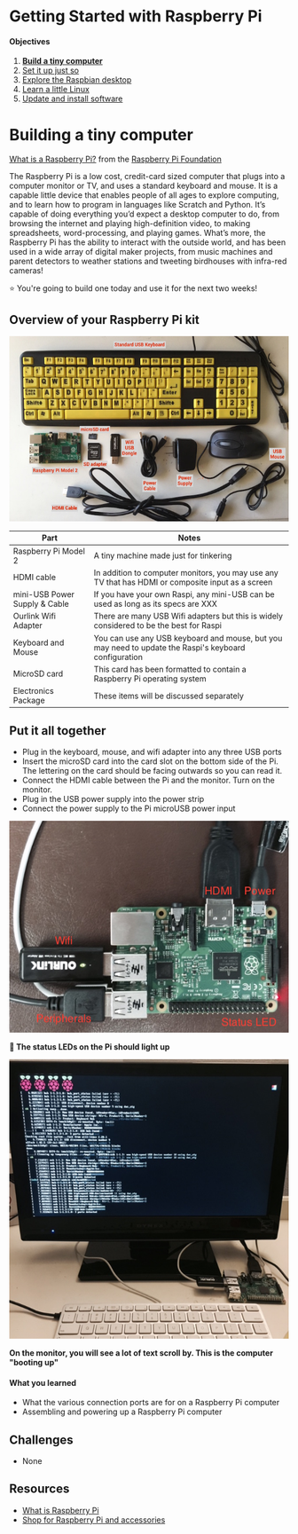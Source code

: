 Getting Started with Raspberry Pi
=================================

#### Objectives
1. **[Build a tiny computer](01-build.md)**
2. [Set it up just so](02-configuring.md)
3. [Explore the Raspbian desktop](03-raspbian-desktop.md)
4. [Learn a little Linux](04-linux-101.md)
5. [Update and install software](05-apt-get.md)

# Building a tiny computer

[What is a Raspberry Pi?](https://vimeo.com/90103691) from the [Raspberry Pi Foundation](https://vimeo.com/raspberrypi)

The Raspberry Pi is a low cost, credit-card sized computer that plugs into a computer monitor or TV, and uses a standard keyboard and mouse. It is a capable little device that enables people of all ages to explore computing, and to learn how to program in languages like Scratch and Python. It’s capable of doing everything you’d expect a desktop computer to do, from browsing the internet and playing high-definition video, to making spreadsheets, word-processing, and playing games. What’s more, the Raspberry Pi  has the ability to interact with the outside world, and has been  used in a wide array of digital maker projects, from music machines and parent detectors to weather stations and tweeting birdhouses with infra-red cameras!

:star: You're going to build one today and use it for the next two weeks!

## Overview of your Raspberry Pi kit

![Photograph of the kit issued to each student](images/kit-annotated.jpg)

| Part | Notes |
|------|-------|
| Raspberry Pi Model 2 | A tiny machine made just for tinkering |
| HDMI cable | In addition to computer monitors, you may use any TV that has HDMI or composite input as a screen |
| mini-USB Power Supply & Cable | If you have your own Raspi, any mini-USB can be used as long as its specs are XXX |
| Ourlink Wifi Adapter | There are many USB Wifi adapters but this is widely considered to be the best for Raspi |
| Keyboard and Mouse | You can use any USB keyboard and mouse, but you may need to update the Raspi's keyboard configuration |
| MicroSD card | This card has been formatted to contain a Raspberry Pi operating system |
| Electronics Package | These items will be discussed separately |

## Put it all together

* Plug in the keyboard, mouse, and wifi adapter into any three USB ports
* Insert the microSD card into the card slot on the bottom side of the Pi. The lettering on the card should be facing outwards so you can read it.
* Connect the HDMI cable between the Pi and the monitor. Turn on the monitor.
* Plug in the USB power supply into the power strip
* Connect the power supply to the Pi microUSB power input

![Raspberry Pi Assembled](images/connected.jpg)

**:red_circle: The status LEDs on the Pi should light up**

![Boot sequence on screen](images/boot-screen.jpg)

**On the monitor, you will see a lot of text scroll by. This is the computer "booting up"**

#### What you learned
* What the various connection ports are for on a Raspberry Pi computer
* Assembling and powering up a Raspberry Pi computer

## Challenges
* None

## Resources
* [What is Raspberry Pi](https://www.raspberrypi.org/help/what-is-a-raspberry-pi/)
* [Shop for Raspberry Pi and accessories](http://www.adafruit.com/category/105)

